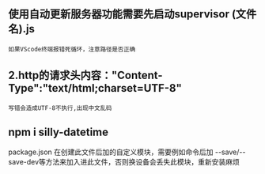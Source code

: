 ## 使用自动更新服务器功能需要先启动supervisor (文件名).js
    如果VScode终端报错死循环，注意路径是否正确
## 2.http的请求头内容："Content-Type":"text/html;charset=UTF-8"
    写错会造成UTF-8不执行,出现中文乱码
##  npm i silly-datetime 
   package.json 在创建此文件后加的自定义模块，需要例如命令后加
 --save/--save-dev等方法来加入进此文件，否则换设备会丢失此模块，重新安装麻烦
